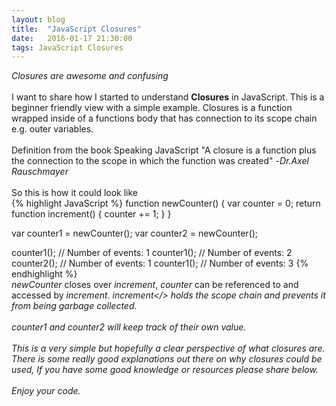 ```yaml
---
layout: blog
title:  "JavaScript Closures"
date:   2016-01-17 21:30:00
tags: JavaScript Closures
---
```


<i>Closures are awesome and confusing</i>
<br/>
<br/>
I want to share how I started to understand <strong>Closures</strong> in JavaScript.
This is a beginner friendly view with a simple example.
Closures is a function wrapped inside of a functions body that has connection to its scope chain e.g. outer variables.
<br/>
<br/>
Definition from the book Speaking JavaScript "A closure is a function plus the connection to the scope in which the function was created" -<i>Dr.Axel Rauschmayer</i>
<br/>
<br/>
So this is how it could look like
<br/>
{% highlight JavaScript %}
function newCounter() {
  var counter = 0;
   return function increment() {
    counter += 1;
   }
}

var counter1 = newCounter();
var counter2 = newCounter();

counter1(); // Number of events: 1
counter1(); // Number of events: 2
counter2(); // Number of events: 1
counter1(); // Number of events: 3
{% endhighlight %}
<br/>
<i>newCounter</i> closes over <i>increment</i>, <i>counter</i> can be referenced to and accessed by <i>increment</i>. <i>increment</> holds the scope chain and prevents it from being garbage collected.
<br/>
<br/>
<i>counter1</i> and <i>counter2</i> will keep track of their own value.
<br/>
<br/>
This is a very simple but hopefully a clear perspective of what closures are.
<br/>
There is some really good explanations out there on why closures could be used, If you have some good knowledge or resources please share below.
<br/>
<br/>
Enjoy your code.
